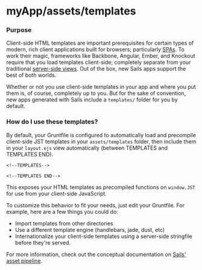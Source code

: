 # myApp/assets/templates
### Purpose

Client-side HTML templates are important prerequisites for certain types of modern, rich client applications built for browsers; particularly [SPAs](https://en.wikipedia.org/wiki/Single-page_application). To work their magic, frameworks like Backbone, Angular, Ember, and Knockout require that you load templates client-side; completely separate from your traditional [server-side views](http://sailsjs.org/documentation/concepts/views).  Out of the box, new Sails apps support the best of both worlds.

Whether or not you use client-side templates in your app and where you put them is, of course, completely up to you.  But for the sake of convention, new apps generated with Sails include a `templates/` folder for you by default.


### How do I use these templates?

By default, your Gruntfile is configured to automatically load and precompile
client-side JST templates in your `assets/templates` folder, then
include them in your `layout.ejs` view automatically (between TEMPLATES and TEMPLATES END).  

    <!--TEMPLATES-->
        
    <!--TEMPLATES END-->

This exposes your HTML templates as precompiled functions on `window.JST` for use from your client-side JavaScript. 

To customize this behavior to fit your needs, just edit your Gruntfile.
For example, here are a few things you could do:

- Import templates from other directories
- Use a different template engine (handlebars, jade, dust, etc) 
- Internationalize your client-side templates using a server-side stringfile before they're served.


For more information, check out the conceptual documentation on [Sails' asset pipeline](http://preview.sailsjs.org/documentation/concepts/assets).

<docmeta name="displayName" value="templates">

